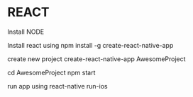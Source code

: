 # REACT
Install NODE

Install react using
npm install -g create-react-native-app

create new project
create-react-native-app AwesomeProject

cd AwesomeProject
npm start

run app using
react-native run-ios
